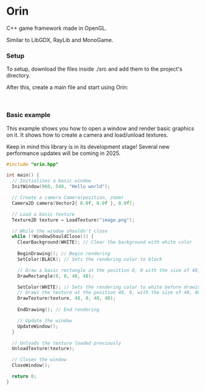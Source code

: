 <h1>Orin</h1>
<p>C++ game framework made in OpenGL.</p>
<p>Similar to LibGDX, RayLib and MonoGame.</p>
<h3>Setup</h3>
<p>To setup, download the files inside ./src and add them to the project's directory.</p>
<p>After this, create a main file and start using Orin:</p>
<br>
<h3>Basic example</h3>
<p>This example shows you how to open a window and render basic graphics on it. It shows how to create a camera and load/unload textures.</p>
<p>Keep in mind this library is in its development stage! Several new performance updates will be coming in 2025.</p>

```cpp
#include "orin.hpp"

int main() {
  // Initializes a basic window
  InitWindow(960, 540, "Hello world");

  // Create a camera Camera(position, zoom)
  Camera2D camera(Vector2{ 0.0f, 0.0f }, 0.0f);

  // Load a basic texture
  Texture2D texture = LoadTexture("image.png");

  // While the window shouldn't close
  while (!WindowShouldClose()) {
    ClearBackground(WHITE); // Clear the background with white color
    
    BeginDrawing(); // Begin rendering
    SetColor(BLACK); // Sets the rendering color to black

    // Draw a basic rectangle at the position 0, 0 with the size of 48, 48
    DrawRectangle(0, 0, 48, 48);

    SetColor(WHITE); // Sets the rendering color to white before drawing texture
    // Draws the texture at the position 48, 0, with the size of 48, 48
    DrawTexture(texture, 48, 0, 48, 48);
    
    EndDrawing(); // End rendering

    // Update the window
    UpdateWindow();
  }

  // Unloads the texture loaded previously
  UnloadTexture(texture);

  // Closes the window
  CloseWindow();

  return 0;
}
